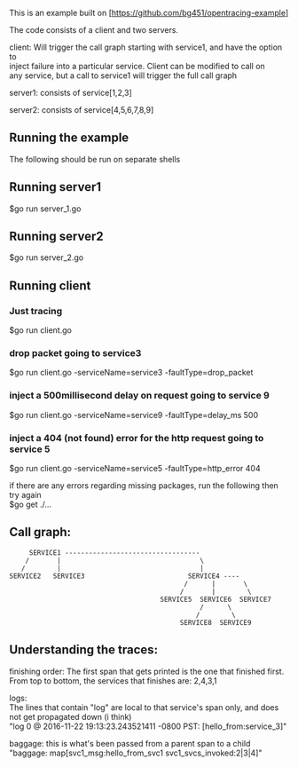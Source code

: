 This is an example built on [https://github.com/bg451/opentracing-example]    

The code consists of a client and two servers.  

client: Will trigger the call graph starting with service1, and have the option to  
        inject failure into a particular service. Client can be modified to call on  
		any service, but a call to service1 will trigger the full call graph  
		
server1: consists of service[1,2,3]  

server2: consists of service[4,5,6,7,8,9]  


Running the example  
-------------------
The following should be run on separate shells  

## Running server1   
$go run server_1.go  

## Running server2  
$go run server_2.go  

## Running client  
### Just tracing
$go run client.go       

### drop packet going to service3  
$go run client.go -serviceName=service3 -faultType=drop_packet  

### inject a 500millisecond delay on request going to service 9   
$go run client.go -serviceName=service9 -faultType=delay_ms 500  

### inject a 404 (not found) error for the http request going to service 5  
$go run client.go -serviceName=service5 -faultType=http_error 404  

if there are any errors regarding missing packages, run the following then try again  
$go get ./...  


Call graph:  
-----------    
         SERVICE1 ----------------------------------  
		/       |                                   \  
	   /        |       							|  
    SERVICE2   SERVICE3  					     SERVICE4 ----  
	                                            /      |       \      
									           /       |        \  
					                      SERVICE5  SERVICE6  SERVICE7  
										  			/      \  
												   /        \  
										  	   SERVICE8  SERVICE9  
					
					
					
  
Understanding the traces:   
-------------------------  

finishing order:
The first span that gets printed is the one that finished first.  
From top to bottom, the services that finishes are: 2,4,3,1  


logs:  
The lines that contain "log" are local to that service's span only, and does not get propagated down (i think)  
"log 0 @ 2016-11-22 19:13:23.243521411 -0800 PST: [hello_from:service_3]"  

baggage: this is what's been passed from a parent span to a child  
"baggage: map[svc1_msg:hello_from_svc1 svc1_svcs_invoked:2|3|4]"  



